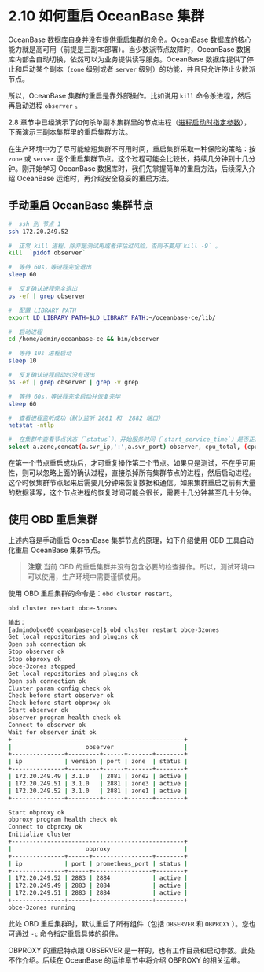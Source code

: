 # 2.10 如何重启 OceanBase 集群

OceanBase 数据库自身并没有提供重启集群的命令。OceanBase 数据库的核心能力就是高可用（前提是三副本部署）。当少数派节点故障时，OceanBase 数据库内部会自动切换，依然可以为业务提供读写服务。OceanBase 数据库提供了停止和启动某个副本（`zone` 级别或者 `server` 级别）的功能，并且只允许停止少数派节点。

所以，OceanBase 集群的重启是靠外部操作。比如说用 `kill` 命令杀进程，然后再启动进程 `observer` 。

2.8 章节中已经演示了如何杀单副本集群里的节点进程（[进程启动时指定参数](../2.chapter-2-how-to-deploy-oceanbase-community-edition/9.2-8-how-to-view-and-modify-the-parameter-cluster-of.md)），下面演示三副本集群里的重启集群方法。

在生产环境中为了尽可能缩短集群不可用时间，重启集群采取一种保险的策略：按 `zone` 或 `server` 逐个重启集群节点。这个过程可能会比较长，持续几分钟到十几分钟。刚开始学习 OceanBase 数据库时，我们先掌握简单的重启方法，后续深入介绍 OceanBase 运维时，再介绍安全稳妥的重启方法。

## 手动重启 OceanBase 集群节点

```bash
#  ssh 到 节点 1
ssh 172.20.249.52

#  正常 kill 进程，除非是测试用或者评估过风险，否则不要用`kill -9` 。
kill  `pidof observer`

#  等待 60s，等进程完全退出
sleep 60

#  反复确认进程完全退出
ps -ef | grep observer

#  配置 LIBRARY PATH
export LD_LIBRARY_PATH=$LD_LIBRARY_PATH:~/oceanbase-ce/lib/

#  启动进程
cd /home/admin/oceanbase-ce && bin/observer

#  等待 10s 进程启动
sleep 10

#  反复确认进程启动时没有退出
ps -ef | grep observer | grep -v grep

#  等待 60s，等进程完全启动并恢复完毕
sleep 60

#  查看进程监听成功（默认监听 2881 和  2882 端口）
netstat -ntlp

#  在集群中查看节点状态（`status`）、开始服务时间（`start_service_time`）是否正常。
select a.zone,concat(a.svr_ip,':',a.svr_port) observer, cpu_total, (cpu_total-cpu_assigned) cpu_free, round(mem_total/1024/1024/1024) mem_total_gb, round((mem_total-mem_assigned)/1024/1024/1024) mem_free_gb, usec_to_time(b.last_offline_time) last_offline_time, usec_to_time(b.start_service_time) start_service_time, b.status, usec_to_time(b.stop_time) stop_time, b.build_version  from __all_virtual_server_stat a join __all_server b on (a.svr_ip=b.svr_ip and a.svr_port=b.svr_port) order by a.zone, a.svr_ip;
```

在第一个节点重启成功后，才可重复操作第二个节点。如果只是测试，不在乎可用性，则可以忽略上面的确认过程，直接杀掉所有集群节点的进程，然后启动进程。这个时候集群节点起来后需要几分钟来恢复数据和通信。如果集群重启之前有大量的数据读写，这个节点进程的恢复时间可能会很长，需要十几分钟甚至几十分钟。

## 使用 OBD 重启集群

上述内容是手动重启 OceanBase 集群节点的原理，如下介绍使用 OBD 工具自动化重启 OceanBase 集群节点。

>**注意**
当前 OBD 的重启集群并没有包含必要的检查操作。所以，测试环境中可以使用，生产环境中需要谨慎使用。

使用 OBD 重启集群的命令是：`obd cluster restart`。

```bash
obd cluster restart obce-3zones

输出：
[admin@obce00 oceanbase-ce]$ obd cluster restart obce-3zones
Get local repositories and plugins ok
Open ssh connection ok
Stop observer ok
Stop obproxy ok
obce-3zones stopped
Get local repositories and plugins ok
Open ssh connection ok
Cluster param config check ok
Check before start observer ok
Check before start obproxy ok
Start observer ok
observer program health check ok
Connect to observer ok
Wait for observer init ok
+-------------------------------------------------+
|                     observer                    |
+---------------+---------+------+-------+--------+
| ip            | version | port | zone  | status |
+---------------+---------+------+-------+--------+
| 172.20.249.49 | 3.1.0   | 2881 | zone2 | active |
| 172.20.249.51 | 3.1.0   | 2881 | zone3 | active |
| 172.20.249.52 | 3.1.0   | 2881 | zone1 | active |
+---------------+---------+------+-------+--------+

Start obproxy ok
obproxy program health check ok
Connect to obproxy ok
Initialize cluster
+-------------------------------------------------+
|                     obproxy                     |
+---------------+------+-----------------+--------+
| ip            | port | prometheus_port | status |
+---------------+------+-----------------+--------+
| 172.20.249.52 | 2883 | 2884            | active |
| 172.20.249.49 | 2883 | 2884            | active |
| 172.20.249.51 | 2883 | 2884            | active |
+---------------+------+-----------------+--------+
obce-3zones running
```

此处 OBD 重启集群时，默认重启了所有组件（包括 `OBSERVER` 和 `OBPROXY` ）。您也可通过 `-c` 命令指定重启具体的组件。

OBPROXY 的重启特点跟 OBSERVER 是一样的，也有工作目录和启动参数。此处不作介绍。后续在 OceanBase 的运维章节中将介绍 OBPROXY 的相关运维。
